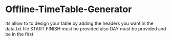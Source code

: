 # Offline-TimeTable-Generator
Its allow to to design your table
by adding the headers you want in the data.txt file
START FINISH must be provided
also DAY must be provided and be in the first
